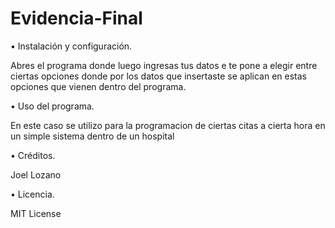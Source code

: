 # Evidencia-Final


 • Instalación y configuración. 
 
 Abres el programa donde luego ingresas tus datos e te pone a elegir entre ciertas opciones donde por los datos que insertaste se aplican en estas opciones 
 que vienen dentro del programa.
 
• Uso del programa. 

En este caso se utilizo para la programacion de ciertas citas a cierta hora en un simple sistema dentro de un hospital

• Créditos. 

Joel Lozano

• Licencia. 

MIT License
